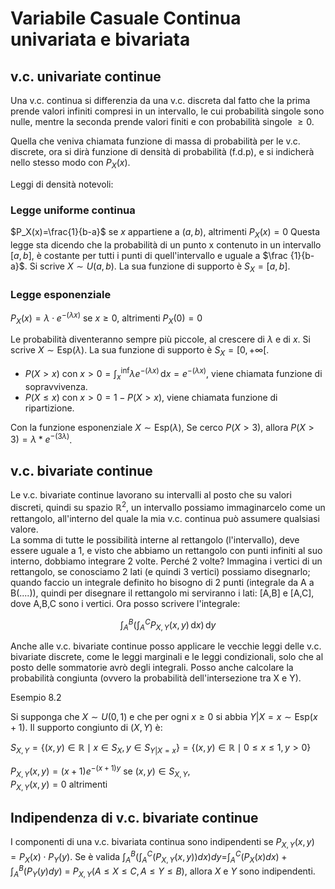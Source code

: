 # Variabile Casuale Continua univariata e bivariata

## v.c. univariate continue

Una v.c. continua si differenzia da una v.c. discreta dal fatto che la prima prende valori infiniti compresi in un intervallo, le cui probabilità singole sono nulle, mentre la seconda prende valori finiti e con probabilità singole $\geq 0$.

Quella che veniva chiamata funzione di massa di probabilità per le v.c. discrete, ora si dirà funzione di densità di probabilità (f.d.p), e si indicherà nello stesso modo con $P_X(x)$.

Leggi di densità notevoli:

### Legge uniforme continua
  
$P_X(x)=\frac{1}{b-a}$ se $x$ appartiene a $(a,b)$, altrimenti $P_X(x)=0$
Questa legge sta dicendo che la probabilità di un punto x contenuto in un intervallo $[a,b]$, è costante per tutti i punti di quell'intervallo e uguale a $\frac {1}{b-a}$. Si scrive $X\sim U(a,b)$. La sua funzione di supporto è $S_X=[a,b]$.

### Legge esponenziale
  
$P_X(x)=\lambda\cdot e^{-(λx)}$ se $x\geq 0$, altrimenti $P_X(0)=0$

Le probabilità diventeranno sempre più piccole, al crescere di $\lambda$ e di $x$. Si scrive $X\sim\mathrm{Esp}(\lambda)$. La sua funzione di supporto è $S_X=[0,+\infty[$.

* $P(X>x)$ con $x>0=\int_x^{\inf} λe^{-(λx)}\,\mathrm{d}x=e^{-(λx)}$, viene chiamata funzione di sopravvivenza.
* $P(X\leq x)$ con $x>0=1-P(X>x)$, viene chiamata funzione di ripartizione.

Con la funzione esponenziale $X\sim\mathrm{Esp}(λ)$, Se cerco $P(X>3)$, allora $P(X>3)=λ*e^{-(3λ)}$.

## v.c. bivariate continue

Le v.c. bivariate continue lavorano su intervalli al posto che su valori discreti, quindi su spazio $\mathbb{R}^2$, un intervallo possiamo immaginarcelo come un rettangolo, all'interno del quale la mia v.c. continua può assumere qualsiasi valore.\
La somma di tutte le possibilità interne al rettangolo (l'intervallo), deve essere uguale a 1, e visto che abbiamo un rettangolo con punti infiniti al suo interno, dobbiamo integrare 2 volte. Perché 2 volte? Immagina i vertici di un rettangolo, se conosciamo 2 lati (e quindi 3 vertici) possiamo disegnarlo; quando faccio un integrale definito ho bisogno di 2 punti (integrale da A a B(....)), quindi per disegnare il rettangolo mi serviranno i lati: [A,B] e [A,C], dove A,B,C sono i vertici. Ora posso scrivere l'integrale:

$$
\int_A^B\left(\int_A^CP_{X,Y}(x,y)\,\mathrm{d}x\right)\,\mathrm{d}y
$$

Anche alle v.c. bivariate continue posso applicare le vecchie leggi delle v.c. bivariate discrete, come le leggi marginali e le leggi condizionali, solo che al posto delle sommatorie avrò degli integrali. Posso anche calcolare la probabilità congiunta (ovvero la probabilità dell'intersezione tra X e Y).

Esempio 8.2

Si supponga che $X\sim U(0,1)$ e che per ogni $x\geq0$ si abbia $Y |X=x\sim\mathrm{Esp}(x+1)$. Il supporto congiunto di $(X,Y)$ è:

$S_{X,Y}=\{(x,y)\in\mathbb{R}\mid x\in S_X,\,y\in S_{Y|X=x}\}=\{(x,y)\in\mathbb{R}\mid 0\leq x\leq 1,\,y>0\}$

$P_{X,Y}(x,y)=(x+1)e^{-(x+1)y}$ se $(x,y)\in S_{X,Y}$,\
$P_{X,Y}(x,y)=0$ altrimenti

## Indipendenza di v.c. bivariate continue

I componenti di una v.c. bivariata continua sono indipendenti se $P_{X,Y}(x,y)=P_X(x)\cdot P_Y(y)$. Se è valida $\int_A^B(\int_A^C(P_{X,Y}(x,y)) dx) dy$=$\int_A^C(P_X(x) dx)+\int_A^B(P_Y(y) dy)$ = $P_{X,Y}(A\leq X\leq C, A\leq Y\leq B)$, allora $X$ e $Y$ sono indipendenti.
